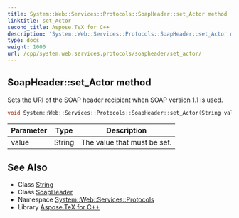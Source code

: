```yaml
---
title: System::Web::Services::Protocols::SoapHeader::set_Actor method
linktitle: set_Actor
second_title: Aspose.TeX for C++
description: 'System::Web::Services::Protocols::SoapHeader::set_Actor method. Sets the URI of the SOAP header recipient when SOAP version 1.1 is used in C++.'
type: docs
weight: 1000
url: /cpp/system.web.services.protocols/soapheader/set_actor/
---
```

## SoapHeader::set_Actor method


Sets the URI of the SOAP header recipient when SOAP version 1.1 is used.

```cpp
void System::Web::Services::Protocols::SoapHeader::set_Actor(String value)
```


| Parameter | Type | Description |
| --- | --- | --- |
| value | String | The value that must be set. |

## See Also

* Class [String](../../../system/string/)
* Class [SoapHeader](../)
* Namespace [System::Web::Services::Protocols](../../)
* Library [Aspose.TeX for C++](../../../)
